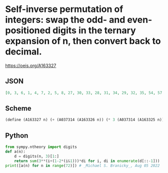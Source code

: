 # Self\-inverse permutation of integers: swap the odd\- and even\-positioned digits in the ternary expansion of n, then convert back to decimal\.
https://oeis.org/A163327
## JSON
```JSON
[0, 3, 6, 1, 4, 7, 2, 5, 8, 27, 30, 33, 28, 31, 34, 29, 32, 35, 54, 57, 60, 55, 58, 61, 56, 59, 62, 9, 12, 15, 10, 13, 16, 11, 14, 17, 36, 39, 42, 37, 40, 43, 38, 41, 44, 63, 66, 69, 64, 67, 70, 65, 68, 71, 18, 21, 24, 19, 22, 25, 20, 23, 26, 45, 48, 51, 46, 49, 52, 47, 50, 53]
```
## Scheme
```Scheme
(define (A163327 n) (+ (A037314 (A163326 n)) (* 3 (A037314 (A163325 n)))))
```
## Python
```Python
from sympy.ntheory import digits
def a(n):
    d = digits(n, 3)[1:]
    return sum(3**(i+(1-2*(i&1)))*di for i, di in enumerate(d[::-1]))
print([a(n) for n in range(72)]) # _Michael S. Branicky_, Aug 05 2022
```
